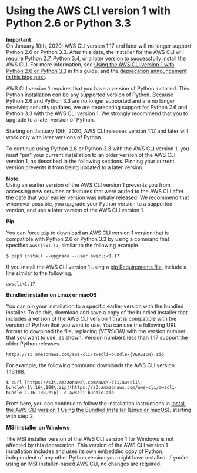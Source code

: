 # Using the AWS CLI version 1 with Python 2\.6 or Python 3\.3<a name="deprecate-python-26-33"></a>

**Important**  
On January 10th, 2020, AWS CLI version 1\.17 and later will no longer support Python 2\.6 or Python 3\.3\. After this date, the installer for the AWS CLI will require Python 2\.7, Python 3\.4, or a later version to successfully install the AWS CLI\. For more information, see [Using the AWS CLI version 1 with Python 2\.6 or Python 3\.3](#deprecate-python-26-33) in this guide, and the [deprecation announcement in this blog post](https://aws.amazon.com/blogs/developer/deprecation-of-python-2-6-and-python-3-3-in-botocore-boto3-and-the-aws-cli/)\.

AWS CLI version 1 requires that you have a version of Python installed\. This Python installation can be any supported version of Python\. Because Python 2\.6 and Python 3\.3 are no longer supported and are no longer receiving security updates, we are deprecating support for Python 2\.6 and Python 3\.3 with the AWS CLI version 1\. We strongly recommend that you to upgrade to a later version of Python\. 

Starting on January 10th, 2020, AWS CLI releases version 1\.17 and later will work only with later versions of Python\.

To continue using Python 2\.6 or Python 3\.3 with the AWS CLI version 1, you must "pin" your current installation to an older version of the AWS CLI version 1, as described in the following sections\. Pinning your current version prevents it from being updated to a later version\. 

**Note**  
Using an earlier version of the AWS CLI version 1 prevents you from accessing new services or features that were added to the AWS CLI after the date that your earlier version was initially released\. We recommend that whenever possible, you upgrade your Python version to a supported version, and use a later version of the AWS CLI version 1\.

**Pip**

You can force `pip` to download an AWS CLI version 1 version that is compatible with Python 2\.6 or Python 3\.3 by using a command that specifies `awscli<1.17`, similar to the following example\. 

```
$ pip3 install --upgrade --user awscli<1.17
```

If you install the AWS CLI version 1 using a [pip Requirements file](https://pip.pypa.io/en/stable/user_guide/#requirements-files), include a line similar to the following\.

```
awscli<1.17
```

**Bundled installer on Linux or macOS**

You can pin your installation to a specific earlier version with the bundled installer\. To do this, download and save a copy of the bundled installer that includes a version of the AWS CLI version 1 that is compatible with the version of Python that you want to use\. You can use the following URL format to download the file, replacing *\{VERSION\}* with the version number that you want to use, as shown\. Version numbers less than 1\.17 support the older Python releases\.

```
https://s3.amazonaws.com/aws-cli/awscli-bundle-{VERSION}.zip
```

For example, the following command downloads the AWS CLI version 1\.16\.188\. 

```
$ curl [https://s3\.amazonaws\.com/aws\-cli/awscli\-bundle\-1\.16\.188\.zip](https://s3.amazonaws.com/aws-cli/awscli-bundle-1.16.188.zip) -o awscli-bundle.zip 
```

From here, you can continue to follow the installation instructions in [Install the AWS CLI version 1 Using the Bundled Installer \(Linux or macOS\)](install-bundle.md), starting with step 2\.

**MSI installer on Windows** 

The MSI installer version of the AWS CLI version 1 for Windows is not affected by this deprecation\. This version of the AWS CLI version 1 installation includes and uses its own embedded copy of Python, independent of any other Python version you might have installed\. If you're using an MSI installer\-based AWS CLI, no changes are required\.